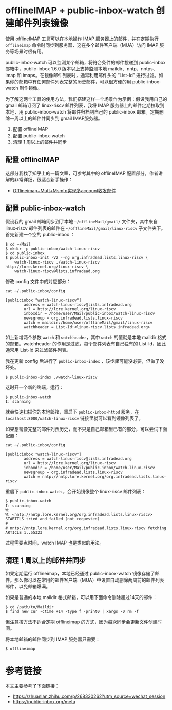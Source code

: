 # offlineIMAP + public-inbox-watch 创建邮件列表镜像

使用 offlineIMAP 工具可以在本地操作 IMAP 服务器上的邮件，并在定期执行 `offlineimap`  命令时同步到服务器，这在多个邮件客户端（MUA）访问 IMAP 服务等场景时很有用。

public-inbox-watch 可以监测某个邮箱，将符合条件的邮件投递到 public-inbox 邮箱中，public-inbox 1.6.0 版本以上支持监测本地 maildir、nntp、nntps、imap 和 imaps。在镜像邮件列表时，通常利用邮件头的 “List-Id” 进行过滤。如果你的邮箱中有任何邮件列表完整的历史邮件，可以很方便的用 public-inbox-watch 制作镜像。

为了解这两个工具的使用方法，我们搭建这样一个场景作为示例：假设我用自己的 gmail 邮箱订阅了 linux-riscv 邮件列表，我将 IMAP 服务器上的邮件定期拉取到本地，用 public-inbox-watch 将邮件归档到自己的 public-inbox 邮箱。定期删除一周以上的邮件并同步到 gmail IMAP服务器。

1. 配置 offlineIMAP
2. 配置 public-inbox-watch
3. 清理 1 周以上的邮件并同步

## 配置 offlineIMAP

这部分我找了知乎上的一篇文章，可参考其中的 offlineIMAP 配置部分，作者讲解的非常详细，很适合新手操作：

* [Offlineimap+Mutt+Msmtp实现多account收发邮件](https://zhuanlan.zhihu.com/p/268330262?utm_source=wechat_session)

## 配置 public-inbox-watch

假设我的 gmail 邮箱同步到了本地 `~/offlineMail/gmail/` 文件夹，其中来自 linux-riscv 邮件列表的邮件在 `~/offlineMail/gmail/linux-riscv` 子文件夹下。首先新建一个空的 public-inbox ：

```
$ cd ~/Mail
$ mkdir -p public-inbox/watch-linux-riscv
$ cd public-inbox
$ public-inbox-init -V2 --ng org.infradead.lists.linux-riscv \
    watch-linux-riscv ./watch-linux-riscv http://lore.kernel.org/linux-riscv \
    watch-linux-riscv@lists.infradead.org
```

修改 config 文件中的对应部分：

```
cat ~/.public-inbox/config

[publicinbox "watch-linux-riscv"]
        address = watch-linux-riscv@lists.infradead.org
        url = http://lore.kernel.org/linux-riscv
        inboxdir = /home/user/Mail/public-inbox/watch-linux-riscv
        newsgroup = org.infradead.lists.linux-riscv
        watch = maildir:/home/user/offlineMail/gmail/linux-riscv
        watchheader = List-Id:<linux-riscv.lists.infradead.org>
```

如上新增两个参数 `watch` 和 `watchheader`，其中 `watch` 的值就是本地 maildir 格式的邮箱。watchheader 的作用是过滤，每个邮件列表有自己独有的 List-Id，因此通常用 List-Id 来过滤邮件列表。

我在更新 config 后进行了 `public-inbox-index` ，该步骤可能没必要，但做了没坏处。

```
$ public-inbox-index ./watch-linux-riscv
```

这时开一个新的终端，运行：

```
$ public-inbox-watch
I: scanning
```

就会快速扫描你的本地邮箱，重启下 `public-inbox-httpd` 服务，在 `localhost:8080/watch-linux-riscv` 链接里就可以看到镜像列表了。

如果想镜像完整的邮件列表历史，而不只是自己邮箱里已有的部分，可以尝试下面配置：

```
cat ~/.public-inbox/config

[publicinbox "watch-linux-riscv"]
        address = watch-linux-riscv@lists.infradead.org
        url = http://lore.kernel.org/linux-riscv
        inboxdir = /home/user/Mail/public-inbox/watch-linux-riscv
        newsgroup = org.infradead.lists.linux-riscv
        watch = nntp://nntp.lore.kernel.org/org.infradead.lists.linux-riscv
```

重启下 `public-inbox-watch` ，会开始镜像整个 linux-riscv 邮件列表：

```
$ public-inbox-watch
I: scanning
W:
W: <nntp://nntp.lore.kernel.org/org.infradead.lists.linux-riscv> STARTTLS tried and failed (not requested)
#
# nntp://nntp.lore.kernel.org/org.infradead.lists.linux-riscv fetching ARTICLE 1..55323
```

过程需要点时间，watch IMAP 也是类似的用法。

## 清理 1 周以上的邮件并同步

如果定期运行 offlineimap，本地已经通过 public-inbox-watch 镜像存储了邮件。那么你可以在常用的邮件客户端（MUA）中设置自动删除两周前的邮件列表邮件，以免邮箱爆满。

如果是普通的本地 maildir 格式邮箱，可以用下面命令删除超过14天的邮件：

```
$ cd /path/to/Maildir
$ find new cur -ctime +14 -type f -print0 | xargs -0 rm -f
```

但注意按方法不适合定期 offlineimap 的方式，因为每次同步会更新文件创建时间。

将本地邮箱的邮件同步到 IMAP 服务器只需要：

```
$ offlineimap
```

# 参考链接

本文主要参考了下面链接：

- https://zhuanlan.zhihu.com/p/268330262?utm_source=wechat_session
- https://public-inbox.org/meta

